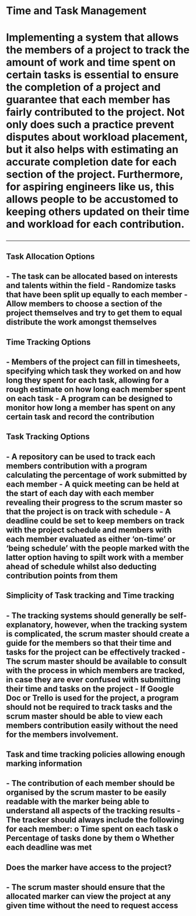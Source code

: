 <h1>Time and Task Management<h1>

Implementing a system that allows the members of a project to track the amount of work and time spent on certain tasks is essential to ensure the completion of a project and guarantee that each member has fairly contributed to the project. Not only does such a practice prevent disputes about workload placement, but it also helps with estimating an accurate completion date for each section of the project. Furthermore, for aspiring engineers like us, this allows people to be accustomed to keeping others updated on their time and workload for each contribution.

-------------------------------------

<h2>Task Allocation Options<h2>
-	The task can be allocated based on interests and talents within the field
-	Randomize tasks that have been split up equally to each member
-	Allow members to choose a section of the project themselves and try to get them to equal distribute the work amongst themselves

<h2>Time Tracking Options<h2>
-	Members of the project can fill in timesheets, specifying which task they worked on and how long they spent for each task, allowing for a rough estimate on how long each member spent on each task
-	A program can be designed to monitor how long a member has spent on any certain task and record the contribution

<h2>Task Tracking Options<h2>
-	A repository can be used to track each members contribution with a program calculating the percentage of work submitted by each member
-	A quick meeting can be held at the start of each day with each member revealing their progress to the scrum master so that the project is on track with schedule
-	A deadline could be set to keep members on track with the project schedule and members with each member evaluated as either ‘on-time’ or ‘being schedule’ with the people marked with the latter option having to spilt work with a member ahead of schedule whilst also deducting contribution points from them 

<h2>Simplicity of Task tracking and Time tracking<h2>
-	The tracking systems should generally be self-explanatory, however, when the tracking system is complicated, the scrum master should create a guide for the members so that their time and tasks for the project can be effectively tracked
-	The scrum master should be available to consult with the process in which members are tracked, in case they are ever confused with submitting their time and tasks on the project
-	If Google Doc or Trello is used for the project, a program should not be required to track tasks and the scrum master should be able to view each members contribution easily without the need for the members involvement.

<h2>Task and time tracking policies allowing enough marking information<h2>
-	The contribution of each member should be organised by the scrum master to be easily readable with the marker being able to understand all aspects of the tracking results
-	The tracker should always include the following for each member:
    o	Time spent on each task
    o	Percentage of tasks done by them
    o	Whether each deadline was met

<h2>Does the marker have access to the project?<h2>
-	The scrum master should ensure that the allocated marker can view the project at any given time without the need to request access
